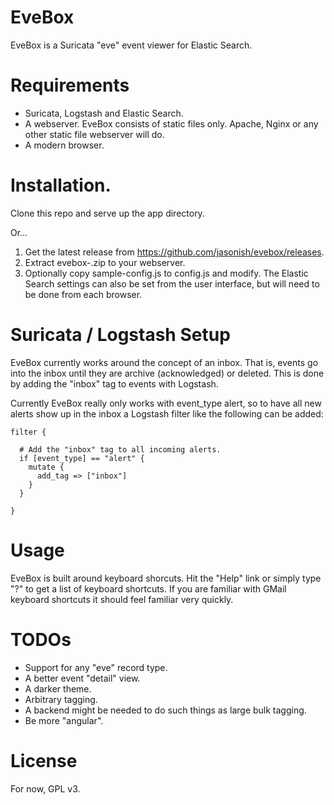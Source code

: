 # EveBox

EveBox is a Suricata "eve" event viewer for Elastic Search.

# Requirements

- Suricata, Logstash and Elastic Search.
- A webserver.  EveBox consists of static files only.  Apache, Nginx
  or any other static file webserver will do.
- A modern browser.

# Installation.

Clone this repo and serve up the app directory.

Or...

1. Get the latest release from https://github.com/jasonish/evebox/releases.
2. Extract evebox-<version>.zip to your webserver.
3. Optionally copy sample-config.js to config.js and modify.  The
   Elastic Search settings can also be set from the user interface,
   but will need to be done from each browser.

# Suricata / Logstash Setup

EveBox currently works around the concept of an inbox.  That is, events
go into the inbox until they are archive (acknowledged) or deleted.
This is done by adding the "inbox" tag to events with Logstash.

Currently EveBox really only works with event_type alert, so to have
all new alerts show up in the inbox a Logstash filter like the
following can be added:

    filter {

      # Add the "inbox" tag to all incoming alerts.
      if [event_type] == "alert" {
	    mutate {
		  add_tag => ["inbox"]
	    }
	  }

    }

# Usage

EveBox is built around keyboard shorcuts.  Hit the "Help" link or
simply type "?" to get a list of keyboard shortcuts.  If you are
familiar with GMail keyboard shortcuts it should feel familiar very
quickly.

# TODOs
- Support for any "eve" record type.
- A better event "detail" view.
- A darker theme.
- Arbitrary tagging.
- A backend might be needed to do such things as large bulk tagging.
- Be more "angular".

# License

For now, GPL v3.
